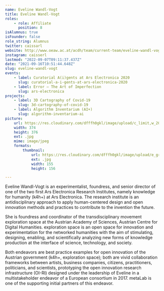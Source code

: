 ```yaml
---
name: Eveline Wandl-Vogt
title: Eveline Wandl-Vogt
roles:
    - role: Affiliate
      position: 8
isAlumnus: true
isFounder: false
role_string: Alumnus
twitter: caissarl
website: http://www.oeaw.ac.at/acdh/team/current-team/eveline-wandl-vogt/
instagram: caisserl
lastmod: "2022-09-07T09:11:37.437Z"
date: "2021-09-16T10:51:44.648Z"
slug: eveline-wandl-vogt
events:
    - label: Curatorial A(i)gents at Ars Electronica 2020
      slug: curatorial-a-i-gents-at-ars-electronica-2020
    - label: Error – The Art of Imperfection
      slug: ars-electronica
projects:
    - label: 3D Cartography of Covid-19
      slug: 3d-cartography-of-covid-19
    - label: Algorithm Inventarium (AI+)
      slug: algorithm-inventarium-ai
picture:
    url: https://res.cloudinary.com/dfffh0gkl/image/upload/c_limit,w_2000,h_2000/e_grayscale/v1629122115/eveline_2d3eddbe9e.jpg
    width: 374
    height: 376
    ext: .jpg
    mime: image/jpeg
    formats:
        thumbnail:
            url: https://res.cloudinary.com/dfffh0gkl/image/upload/e_grayscale/v1629122115/thumbnail_eveline_2d3eddbe9e.jpg
            ext: .jpg
            width: 155
            height: 156

---
```

Eveline Wandl-Vogt is an experimentalist, foundress, and senior director of one of the two first Ars Electronica Research Institutes, namely knowledge for humanity (k4h+) at Ars Electronica. The research institute is an antidisciplinary approach to apply human-centered design and open innovation methods and practices to contribute to the invention the future.

She is foundress and coordinator of the transdisciplinary movement exploration space at the Austrian Academy of Sciences, Austrian Centre for Digital Humanities. exploration space is an open space for innovation and experimentation for the networked humanities with the aim of stimulating, designing, enabling, and scientifically analyzing new forms of knowledge production at the interface of science, technology, and society.

Both endeavors are best practice examples for open innovation of the Austrian government (k4h+, exploration space); both are vivid collaboration frameworks between artists, business companies, citizens, practitioners, politicians, and scientists, prototyping the open innovation research infrastructure (OI-RI) designed under the leadership of Eveline in a multistakeholder endeavor of a European consortium in 2017. metaLab is one of the supporting initial partners of this endeavor.